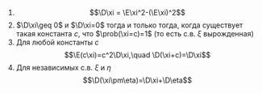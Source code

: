 1. $$\D\xi = \E\xi^2-(\E\xi)^2$$
2. $\D\xi\geq 0$ и $\D\xi=0$ тогда и только тогда, когда существует такая константа $c$, что $\prob(\xi=c)=1$ (то есть с.в. $\xi$ вырожденная)
3. Для любой константы $c$ $$\E(c\xi)=c^2\D\xi,\quad \D(\xi+c)=\D\xi$$
4. Для независимых с.в. $\xi$ и $\eta$ $$\D(\xi\pm\eta)=\D\xi+\D\eta$$
